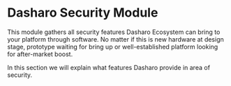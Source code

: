 # Dasharo Security Module

This module gathers all security features Dasharo Ecosystem can bring to your
platform through software. No matter if this is new hardware at design stage,
prototype waiting for bring up or well-established platform looking for
after-market boost.

In this section we will explain what features Dasharo provide in area of
security.
